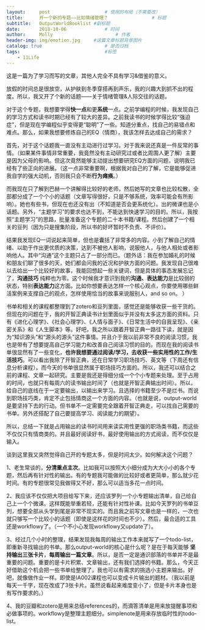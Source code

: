 ```yaml
---
layout:     post   				    # 使用的布局（不需要改）
title:      开一个新的专题——比如情绪管理？ 				# 标题
subtitle:   OutputWorldBooklist #副标题
date:       2018-10-06 				# 时间
author:     Molly 						# 作者
header-img: img/emotion.jpg 	#这篇文章标题背景图片
catalog: true 						# 是否归档
tags:								#标签
    - 11Life
---
```


>
这是一篇为了学习而写的文章，其他人完全不具有学习&借鉴的意义。


放假的时间总是很放空，从护肤到冬季穿搭再到声乐，我的兴趣大到抓不出的程度。所以，我又开了个新的话题——关于情绪管理&人际交往的话题。


对于这个专题，我想要学得**快一点**和更**系统**一点。之前学编程的时候，我发现自己的学习方式和读书时期已经有了较大的差异。之前我读书的时候学得比较“强迫症”，但是现在学编程似乎变得更“聪明”了一些。知道分重点，找自己的易错点和难点。那么，如果我想要修炼自己的EQ（情商），我该怎样去达成自己的需求？


首先，对于这个话题我一直没有主动进行过学习。对于我来说还真是一件反常的事情。（如果某件事情非常重要，我竟然没有主动研究过或者比周围人更了解）主要是因为父母的影响。但这次竟然能够主动提出想要研究EQ方面的问题，说明我已经有了些正向的进展。（这一点非常重要啊，根据我对自己的了解，它是能够促进我自学的强大动机，否则我只会不断**行为瘫痪**。）


而我现在只了解到巴赫一个讲解得比较好的老师，然后她写的文章也比较松散，全部都分成了一个个小的话题（文章写得很好，只是不够系统，效率可能会有所影响）。她也有些书，但现在也还没有出（不知道是否会更系统化）。出的微课也是小话题。另外，“主题学习”的要求也达不到，不能达到快速学习的目的。所以，我按照“主题学习”的思路，批量准备这个专题的二十本书籍/课程。然后创建了一个相关的豆列（因为只是搜集阶段，所以书的好坏暂时不负责、不评价）。


结果我发现EQ一词说起来简单，但也是囊括了非常多的内容。小到了解自己的情绪、以助于作出更优质的决策，达到不被他人影响，说服他人，与他人相处或者影响他人。其中“沟通”这个主题只占了一部分而已。（题外话：我在参加婚礼的时候和朋友们聊了很多的天，她们都会问我的近况和护肤方面的问题。我发现自己很难以去给出一个比较好的故事，我能回想起一些关键词，但是具体的事态发展忘记了，**沟通技巧** 纯粹也为零。这个时候我才意识到我的**沟通、表达能力**是比较弱的状态，特别**表达能力**这方面。比如你想要表达怎样一个核心观点，你要使用哪些鲜活案例来支撑自己的观点，怎样使用恰当的故事来说服别人，and so on。 ）


书单和相关的课程都整理到了zotero和豆列里面，感觉还是能够收获一些干货的。但现在的问题在于，我的开智正典读书计划里面似乎并没有太多这方面的资料。只有《进化心理学》、《社会心理学》、《人情与面子》、《日常生活中的自我呈现》、《亲密关系》和《人生脚本》等。好吧，我之所以跟着开智正典一路往下读，就是因为“知识源头”和“源头的源头”这件事情。并且介于我以前非常不良的阅读习惯，我也是带有了想要提高自己学习能力和改善自己阅读习惯的目的。而现在我的阅读书单很显然有了一些变化，**也许我想要通过阅读/学习，去收获一些实用性的工作/生活技巧**。可以看出我除了开智正典，还在日常学习职场技巧、英文等（下周还有信息分析课程）。而今天的书单很显然属于职场技巧方面的。所以，我还可以结合之前的课程、文章一起研究。主要是我还是得细分成一个个小专题来处理。至于占用的时间，也就只有每周六的读书输出时间了（也就是开智正典输出时间）。所以，给自己的底线在于一定要输出，以输出来学习。且选择的书籍至少不是烂书。而说到职场技巧类，肯定不止包括情商这一个方面的内容。（也就是说，output-world是要坚持下去的行动。但书单不一定需要完全跟着开智正典走，可以找自己需要的书单。另外还搭配了自己要提高学习、阅读能力的期望）。

所以，总结一下就是占用输出的读书时间用来读实用性更强的职场类书籍，而这些不仅仅只有情商类的。并且最好阅读好书，最好使用输出的方式阅读，而不仅仅是输入。


谈到这里我又突然觉得自己开的专题太多，但是时间太少。如何解决这个问题？


1、老生常谈的，**分清重点主次**。比如我可以按照大小细分成为大大小小的各个专题，然后再有针对性的输出。有的专题我可能做的比较好或者更简单，那么就少花时间。有的专题很常见我做得又不好，那么可以适当多花一点时间。


2、我应该不仅仅把大项目给写下来，还应该罗列一个小专题输出清单，自己给自己上一个个微课。这样既能举重若轻，还能有针对性补课。比如今天罗列的书单豆列，想要全部从头学到尾是非常不现实的。而且我之前写文章也是一样的，一次也就只够写一个比较小的话题（即使是这样花的时间也不少）。然后，最合适的工具还是workflowy了。（一个不小心发现workflowy又update了）。


3、经过几个小时的整理，结果发现我每周的输出工作本来就写了一个todo-list，即重新寻找输出的书单。那么output-world的核心是什么呢？是在于每天能够 **坚持输出三张卡片**，**每周输出一篇文章**。所以，是否一定是通识部落的书单并不是最重要的问题。重要的是卡片积累、文章输出，还有我们选择的书籍。那么，今天正好借助这个机会把一些书单给整理了。我也可以有需求的挑选小主题来输出。好吧，就像做作业一样。即使是IA002课程也可以变成卡片输出的题材。（我以前是每天一千字，现在改成了3张卡片。虽然说看起来难度变小了，但是卡片本身也是有写作要求的。）


4、我的豆瓣和zotero是用来总结references的，而滴答清单是用来放提醒事项和必做事项的。workflowy是整理主题细分。simplenote是用来存放临时性的todo-list。
